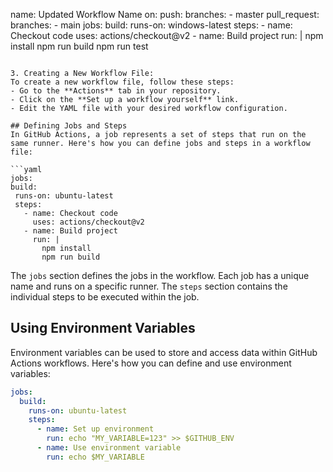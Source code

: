 name: Updated Workflow Name
   on:
     push:
       branches:
         - master
     pull_request:
       branches:
         - main
   jobs:
     build:
       runs-on: windows-latest
       steps:
         - name: Checkout code
           uses: actions/checkout@v2
         - name: Build project
           run: |
             npm install
             npm run build
             npm run test
   ```

3. Creating a New Workflow File:
   To create a new workflow file, follow these steps:
   - Go to the **Actions** tab in your repository.
   - Click on the **Set up a workflow yourself** link.
   - Edit the YAML file with your desired workflow configuration.

## Defining Jobs and Steps
In GitHub Actions, a job represents a set of steps that run on the same runner. Here's how you can define jobs and steps in a workflow file:

```yaml
jobs:
  build:
    runs-on: ubuntu-latest
    steps:
      - name: Checkout code
        uses: actions/checkout@v2
      - name: Build project
        run: |
          npm install
          npm run build
```

The `jobs` section defines the jobs in the workflow. Each job has a unique name and runs on a specific runner. The `steps` section contains the individual steps to be executed within the job.

## Using Environment Variables
Environment variables can be used to store and access data within GitHub Actions workflows. Here's how you can define and use environment variables:

```yaml
jobs:
  build:
    runs-on: ubuntu-latest
    steps:
      - name: Set up environment
        run: echo "MY_VARIABLE=123" >> $GITHUB_ENV
      - name: Use environment variable
        run: echo $MY_VARIABLE
